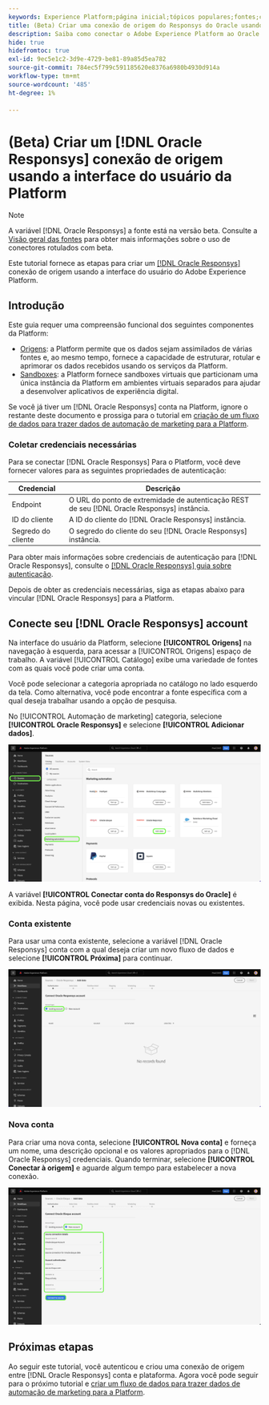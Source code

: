 ```yaml
---
keywords: Experience Platform;página inicial;tópicos populares;fontes;conectores;oracle;
title: (Beta) Criar uma conexão de origem do Responsys do Oracle usando a interface do usuário da plataforma
description: Saiba como conectar o Adobe Experience Platform ao Oracle Responsys usando a interface do usuário da plataforma.
hide: true
hidefromtoc: true
exl-id: 9ec5e1c2-3d9e-4729-be81-89a85d5ea782
source-git-commit: 784ec5f799c591185620e8376a6980b4930d914a
workflow-type: tm+mt
source-wordcount: '485'
ht-degree: 1%

---
```


# (Beta) Criar um [!DNL Oracle Responsys] conexão de origem usando a interface do usuário da Platform

>[!NOTE]
>
>A variável [!DNL Oracle Responsys] a fonte está na versão beta. Consulte a [Visão geral das fontes](../../../../home.md#terms-and-conditions) para obter mais informações sobre o uso de conectores rotulados com beta.

Este tutorial fornece as etapas para criar um [[!DNL Oracle Responsys]](../../../../connectors/marketing-automation/oracle-responsys.md) conexão de origem usando a interface do usuário do Adobe Experience Platform.

## Introdução

Este guia requer uma compreensão funcional dos seguintes componentes da Platform:

* [Origens](../../../../home.md): a Platform permite que os dados sejam assimilados de várias fontes e, ao mesmo tempo, fornece a capacidade de estruturar, rotular e aprimorar os dados recebidos usando os serviços da Platform.
* [Sandboxes](../../../../../sandboxes/home.md): a Platform fornece sandboxes virtuais que particionam uma única instância da Platform em ambientes virtuais separados para ajudar a desenvolver aplicativos de experiência digital.

Se você já tiver um [!DNL Oracle Responsys] conta na Platform, ignore o restante deste documento e prossiga para o tutorial em [criação de um fluxo de dados para trazer dados de automação de marketing para a Platform](../../dataflow/marketing-automation.md).

### Coletar credenciais necessárias

Para se conectar [!DNL Oracle Responsys] Para o Platform, você deve fornecer valores para as seguintes propriedades de autenticação:

| Credencial | Descrição |
| --- | --- |
| Endpoint | O URL do ponto de extremidade de autenticação REST de seu [!DNL Oracle Responsys] instância. |
| ID do cliente | A ID do cliente do [!DNL Oracle Responsys] instância. |
| Segredo do cliente | O segredo do cliente do seu [!DNL Oracle Responsys] instância. |

Para obter mais informações sobre credenciais de autenticação para [!DNL Oracle Responsys], consulte o [[!DNL Oracle Responsys] guia sobre autenticação](https://docs.oracle.com/en/cloud/saas/marketing/responsys-develop/API/GetStarted/authentication.htm).

Depois de obter as credenciais necessárias, siga as etapas abaixo para vincular [!DNL Oracle Responsys] para a Platform.

## Conecte seu [!DNL Oracle Responsys] account

Na interface do usuário da Platform, selecione **[!UICONTROL Origens]** na navegação à esquerda, para acessar a [!UICONTROL Origens] espaço de trabalho. A variável [!UICONTROL Catálogo] exibe uma variedade de fontes com as quais você pode criar uma conta.

Você pode selecionar a categoria apropriada no catálogo no lado esquerdo da tela. Como alternativa, você pode encontrar a fonte específica com a qual deseja trabalhar usando a opção de pesquisa.

No [!UICONTROL Automação de marketing] categoria, selecione **[!UICONTROL Oracle Responsys]** e selecione **[!UICONTROL Adicionar dados]**.

![O catálogo de origens da Adobe Experience Platform com a origem do Responsys do Oracle realçada.](../../../../images/tutorials/create/oracle-responsys/catalog.png)

A variável **[!UICONTROL Conectar conta do Responsys do Oracle]** é exibida. Nesta página, você pode usar credenciais novas ou existentes.

### Conta existente

Para usar uma conta existente, selecione a variável [!DNL Oracle Responsys] conta com a qual deseja criar um novo fluxo de dados e selecione **[!UICONTROL Próxima]** para continuar.

![A tela de autenticação de conta existente para o Oracle Responsys.](../../../../images/tutorials/create/oracle-responsys/existing.png)

### Nova conta

Para criar uma nova conta, selecione **[!UICONTROL Nova conta]** e forneça um nome, uma descrição opcional e os valores apropriados para o [!DNL Oracle Responsys] credenciais. Quando terminar, selecione **[!UICONTROL Conectar à origem]** e aguarde algum tempo para estabelecer a nova conexão.

![A tela de autenticação da nova conta do Oracle Responsys.](../../../../images/tutorials/create/oracle-eloqua/new.png)

## Próximas etapas

Ao seguir este tutorial, você autenticou e criou uma conexão de origem entre [!DNL Oracle Responsys] conta e plataforma. Agora você pode seguir para o próximo tutorial e [criar um fluxo de dados para trazer dados de automação de marketing para a Platform](../../dataflow/marketing-automation.md).

